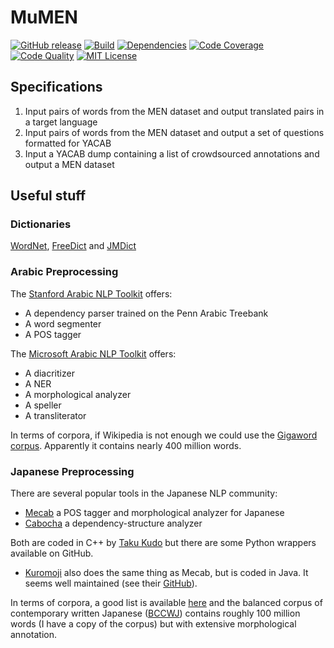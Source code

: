 # MuMEN

[![GitHub release][release-image]][release-url]
[![Build][travis-image]][travis-url]
[![Dependencies][requires-image]][requires-url]
[![Code Coverage][coverage-image]][coverage-url]
[![Code Quality][quality-image]][quality-url]
[![MIT License][license-image]][license-url]

## Specifications
1. Input pairs of words from the MEN dataset and output translated pairs in a target language
2. Input pairs of words from the MEN dataset and output a set of questions formatted for YACAB
3. Input a YACAB dump containing a list of crowdsourced annotations and output a MEN dataset

## Useful stuff

### Dictionaries
[WordNet](http://wordnet.princeton.edu/), [FreeDict](http://freedict.org/en/) and [JMDict](http://edrdg.org/jmdict/j_jmdict.html)

### Arabic Preprocessing

The [Stanford Arabic NLP Toolkit](https://nlp.stanford.edu/projects/arabic.shtml) offers:

* A dependency parser trained on the Penn Arabic Treebank
* A word segmenter
* A POS tagger

The [Microsoft Arabic NLP Toolkit](https://www.microsoft.com/en-us/research/project/arabic-toolkit-service-atks/) offers:

* A diacritizer
* A NER
* A morphological analyzer
* A speller
* A transliterator

In terms of corpora, if Wikipedia is not enough we could use the [Gigaword corpus](https://catalog.ldc.upenn.edu/LDC2003T12). Apparently it contains
nearly 400 million words.

### Japanese Preprocessing

There are several popular tools in the Japanese NLP community:
* [Mecab](https://taku910.github.io/mecab/) a POS tagger and morphological
analyzer for Japanese
* [Cabocha](http://taku910.github.io/cabocha/) a dependency-structure analyzer

Both are coded in C++ by [Taku Kudo](http://chasen.org/~taku/index.html.en)
but there are some Python wrappers available on GitHub.

* [Kuromoji](http://www.atilika.org/) also does the same thing as Mecab, but
is coded in Java. It seems well maintained (see their [GitHub](https://github.com/atilika/kuromoji)).

In terms of corpora, a good list is available [here](https://www.ninjal.ac.jp/english/database/type/corpora/) and the
balanced corpus of contemporary written Japanese
([BCCWJ](http://pj.ninjal.ac.jp/corpus_center/bccwj/en/)) contains roughly
100 million words (I have a copy of the corpus) but with extensive
morphological annotation.

[release-image]:https://img.shields.io/github/release/akb89/mumen.svg?style=flat-square
[release-url]:https://github.com/akb89/mumen/releases/latest
[travis-image]:https://img.shields.io/travis/akb89/mumen.svg?style=flat-square
[travis-url]:https://travis-ci.org/akb89/mumen
[coverage-image]:https://img.shields.io/codeclimate/coverage/github/akb89/mumen.svg?style=flat-square
[coverage-url]:https://codeclimate.com/github/akb89/mumen/coverage
[quality-image]:https://img.shields.io/codeclimate/github/akb89/mumen.svg?style=flat-square
[quality-url]:https://codeclimate.com/github/akb89/mumen
[license-image]:http://img.shields.io/badge/license-MIT-000000.svg?style=flat-square
[license-url]:LICENSE.txt
[requires-url]: https://requires.io/github/akb89/mumen/requirements
[requires-image]: https://img.shields.io/requires/github/akb89/mumen.svg?style=flat-square
